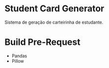 # Student Card Generator
Sistema de geração de carteirinha de estudante.

# Build Pre-Request
- Pandas
- Pillow
